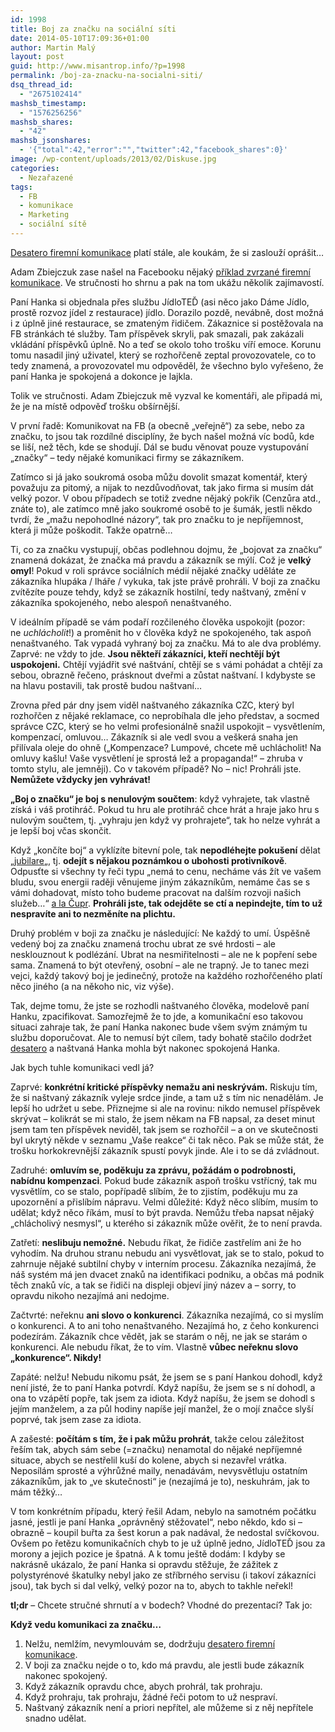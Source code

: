 ```yaml
---
id: 1998
title: Boj za značku na sociální síti
date: 2014-05-10T17:09:36+01:00
author: Martin Malý
layout: post
guid: http://www.misantrop.info/?p=1998
permalink: /boj-za-znacku-na-socialni-siti/
dsq_thread_id:
  - "2675102414"
mashsb_timestamp:
  - "1576256256"
mashsb_shares:
  - "42"
mashsb_jsonshares:
  - '{"total":42,"error":"","twitter":42,"facebook_shares":0}'
image: /wp-content/uploads/2013/02/Diskuse.jpg
categories:
  - Nezařazené
tags:
  - FB
  - komunikace
  - Marketing
  - sociální sítě
---
```

[Desatero firemní komunikace](http://www.misantrop.info/desatero-firemni-twitterove-komunikace/) platí stále, ale koukám, že si zaslouží oprášit&#8230;

<!--more-->

Adam Zbiejczuk zase našel na Facebooku nějaký [příklad zvrzané firemní komunikace](https://www.facebook.com/zbiejczuk/posts/10154127681550374). Ve stručnosti ho shrnu a pak na tom ukážu několik zajímavostí.

Paní Hanka si objednala přes službu JídloTEĎ (asi něco jako Dáme Jídlo, prostě rozvoz jídel z restaurace) jídlo. Dorazilo pozdě, nevábně, dost možná i z úplně jiné restaurace, se zmateným řidičem. Zákaznice si postěžovala na FB stránkách té služby. Tam příspěvek skryli, pak smazali, pak zakázali vkládání příspěvků úplně. No a teď se okolo toho trošku víří emoce. Korunu tomu nasadil jiný uživatel, který se rozhořčeně zeptal provozovatele, co to tedy znamená, a provozovatel mu odpověděl, že všechno bylo vyřešeno, že paní Hanka je spokojená a dokonce je lajkla.

Tolik ve stručnosti. Adam Zbiejczuk mě vyzval ke komentáři, ale připadá mi, že je na místě odpověď trošku obšírnější.

V první řadě: Komunikovat na FB (a obecně &#8222;veřejně&#8220;) za sebe, nebo za značku, to jsou tak rozdílné disciplíny, že bych našel možná víc bodů, kde se liší, než těch, kde se shodují. Dál se budu věnovat pouze vystupování &#8222;značky&#8220; &#8211; tedy nějaké komunikaci firmy se zákazníkem.

Zatímco si já jako soukromá osoba můžu dovolit smazat komentář, který považuju za pitomý, a nijak to nezdůvodňovat, tak jako firma si musím dát velký pozor. V obou případech se totiž zvedne nějaký pokřik (Cenzůra atd., znáte to), ale zatímco mně jako soukromé osobě to je šumák, jestli někdo tvrdí, že &#8222;mažu nepohodlné názory&#8220;, tak pro značku to je nepříjemnost, která ji může poškodit. Takže opatrně&#8230;

Ti, co za značku vystupují, občas podlehnou dojmu, že &#8222;bojovat za značku&#8220; znamená dokázat, že značka má pravdu a zákazník se mýlí. Což je **velký omyl**! Pokud v roli správce sociálních médií nějaké značky uděláte ze zákazníka hlupáka / lháře / vykuka, tak jste právě prohráli. V boji za značku zvítězíte pouze tehdy, když se zákazník hostilní, tedy naštvaný, změní v zákazníka spokojeného, nebo alespoň nenaštvaného.

V ideálním případě se vám podaří rozčileného člověka uspokojit (pozor: ne _uchlácholit_!) a proměnit ho v člověka když ne spokojeného, tak aspoň nenaštvaného. Tak vypadá vyhraný boj za značku. Má to ale dva problémy. Zaprvé: ne vždy to jde. **Jsou někteří zákazníci, kteří nechtějí být uspokojeni.** Chtějí vyjádřit své naštvání, chtějí se s vámi pohádat a chtějí za sebou, obrazně řečeno, prásknout dveřmi a zůstat naštvaní. I kdybyste se na hlavu postavili, tak prostě budou naštvaní&#8230;

Zrovna před pár dny jsem viděl naštvaného zákazníka CZC, který byl rozhořčen z nějaké reklamace, co neprobíhala dle jeho představ, a socmed správce CZC, který se ho velmi profesionálně snažil uspokojit &#8211; vysvětlením, kompenzací, omluvou&#8230; Zákazník si ale vedl svou a veškerá snaha jen přilívala oleje do ohně (&#8222;Kompenzace? Lumpové, chcete mě uchlácholit! Na omluvy kašlu! Vaše vysvětlení je sprostá lež a propaganda!&#8220; &#8211; zhruba v tomto stylu, ale jemněji). Co v takovém případě? No &#8211; nic! Prohráli jste. **Nemůžete vždycky jen vyhrávat!**

**&#8222;Boj o značku&#8220; je boj s nenulovým součtem**: když vyhrajete, tak vlastně získá i váš protihráč. Pokud tu hru ale protihráč chce hrát a hraje jako hru s nulovým součtem, tj. &#8222;vyhraju jen když vy prohrajete&#8220;, tak ho nelze vyhrát a je lepší boj včas skončit.

Když &#8222;končíte boj&#8220; a vyklízíte bitevní pole, tak **nepodléhejte pokušení** dělat &#8222;[jubilare](http://www.misantrop.info/trvale-udrzitelna-krava/#jubilare)&#8222;, tj. **odejít s nějakou poznámkou o ubohosti protivníkově**. Odpusťte si všechny ty řeči typu &#8222;nemá to cenu, necháme vás žít ve vašem bludu, svou energii raději věnujeme jiným zákazníkům, nemáme čas se s vámi dohadovat, místo toho budeme pracovat na dalším rozvoji našich služeb&#8230;&#8220; [a la Čupr](http://www.misantrop.info/kubik-marketing/). **Prohráli jste, tak odejděte se ctí a nepindejte, tím to už nespravíte ani to nezměníte na plichtu.**

Druhý problém v boji za značku je následující: Ne každý to umí. Úspěšně vedený boj za značku znamená trochu ubrat ze své hrdosti &#8211; ale nesklouznout k podlézání. Ubrat na nesmiřitelnosti &#8211; ale ne k popření sebe sama. Znamená to být otevřený, osobní &#8211; ale ne trapný. Je to tanec mezi vejci, každý takový boj je jedinečný, protože na každého rozhořčeného platí něco jiného (a na někoho nic, viz výše).

Tak, dejme tomu, že jste se rozhodli naštvaného člověka, modelově paní Hanku, zpacifikovat. Samozřejmě že to jde, a komunikační eso takovou situaci zahraje tak, že paní Hanka nakonec bude všem svým známým tu službu doporučovat. Ale to nemusí být cílem, tady bohatě stačilo dodržet [desatero](http://www.misantrop.info/desatero-firemni-twitterove-komunikace/) a naštvaná Hanka mohla být nakonec spokojená Hanka.

Jak bych tuhle komunikaci vedl já?

Zaprvé: **konkrétní kritické příspěvky nemažu ani neskrývám.** Riskuju tím, že si naštvaný zákazník vyleje srdce jinde, a tam už s tím nic nenadělám. Je lepší ho udržet u sebe. Přiznejme si ale na rovinu: nikdo nemusel příspěvek skrývat &#8211; kolikrát se mi stalo, že jsem někam na FB napsal, za deset minut jsem tam ten příspěvek neviděl, tak jsem se rozhořčil &#8211; a on ve skutečnosti byl ukrytý někde v seznamu &#8222;Vaše reakce&#8220; či tak něco. Pak se může stát, že trošku horkokrevnější zákazník spustí povyk jinde. Ale i to se dá zvládnout.

Zadruhé: **omluvím se, poděkuju za zprávu, požádám o podrobnosti, nabídnu kompenzaci**. Pokud bude zákazník aspoň trošku vstřícný, tak mu vysvětlím, co se stalo, popřípadě slíbím, že to zjistím, poděkuju mu za upozornění a přislíbím nápravu. Velmi důležité: Když něco slíbím, musím to udělat; když něco říkám, musí to být pravda. Nemůžu třeba napsat nějaký &#8222;chlácholivý nesmysl&#8220;, u kterého si zákazník může ověřit, že to není pravda.

Zatřetí: **neslibuju nemožné.** Nebudu říkat, že řidiče zastřelím ani že ho vyhodím. Na druhou stranu nebudu ani vysvětlovat, jak se to stalo, pokud to zahrnuje nějaké subtilní chyby v interním procesu. Zákazníka nezajímá, že náš systém má jen dvacet znaků na identifikaci podniku, a občas má podnik těch znaků víc, a tak se řidiči na displeji objeví jiný název a &#8211; sorry, to opravdu nikoho nezajímá ani nedojme.

Začtvrté: neřeknu **ani slovo o konkurenci**. Zákazníka nezajímá, co si myslím o konkurenci. A to ani toho nenaštvaného. Nezajímá ho, z čeho konkurenci podezírám. Zákazník chce vědět, jak se starám o něj, ne jak se starám o konkurenci. Ale nebudu říkat, že to vím. Vlastně **vůbec neřeknu slovo &#8222;konkurence&#8220;. Nikdy!**

Zapáté: nelžu! Nebudu nikomu psát, že jsem se s paní Hankou dohodl, když není jisté, že to paní Hanka potvrdí. Když napíšu, že jsem se s ní dohodl, a ona to vzápětí popře, tak jsem za idiota. Když napíšu, že jsem se dohodl s jejím manželem, a za půl hodiny napíše její manžel, že o mojí značce slyší poprvé, tak jsem zase za idiota.

A zašesté: **počítám s tím, že i pak můžu prohrát**, takže celou záležitost řeším tak, abych sám sebe (=značku) nenamotal do nějaké nepříjemné situace, abych se nestřelil kuší do kolene, abych si nezavřel vrátka. Neposílám sprosté a výhrůžné maily, nenadávám, nevysvětluju ostatním zákazníkům, jak to &#8222;ve skutečnosti&#8220; je (nezajímá je to), neskuhrám, jak to mám těžký&#8230;

V tom konkrétním případu, který řešil Adam, nebylo na samotném počátku jasné, jestli je paní Hanka &#8222;oprávněný stěžovatel&#8220;, nebo někdo, kdo si &#8211; obrazně &#8211; koupil buřta za šest korun a pak nadával, že nedostal svíčkovou. Ovšem po řetězu komunikačních chyb to je už úplně jedno, JídloTEĎ jsou za morony a jejich pozice je špatná. A k tomu ještě dodám: I kdyby se nakrásně ukázalo, že paní Hanka si opravdu stěžuje, že zážitek z polystyrénové škatulky nebyl jako ze stříbrného servisu (i takoví zákazníci jsou), tak bych si dal velký, velký pozor na to, abych to takhle neřekl!

**tl;dr** &#8211; Chcete stručné shrnutí a v bodech? Vhodné do prezentací? Tak jo:

**Když vedu komunikaci za značku&#8230;**

  1. Nelžu, nemlžím, nevymlouvám se, dodržuju [desatero firemní komunikace](http://www.misantrop.info/desatero-firemni-twitterove-komunikace/).
  2. V boji za značku nejde o to, kdo má pravdu, ale jestli bude zákazník nakonec spokojený.
  3. Když zákazník opravdu chce, abych prohrál, tak prohraju.
  4. Když prohraju, tak prohraju, žádné řeči potom to už nespraví.
  5. Naštvaný zákazník není a priori nepřítel, ale můžeme si z něj nepřítele snadno udělat.